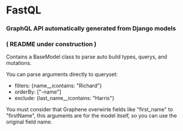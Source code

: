 # FastQL
### GraphQL API automatically generated from Django models
### ( README under construction )

Contains a BaseModel class to parse auto build types, querys, and mutations.

You can parse arguments directly to queryset:

  - filters: {name__icontains: "Richard"}
  - orderBy: ["-name"]
  - exclude: {last_name__icontains: "Harris"}

  You must consider that Graphene overwirte fields like "first_name" to "firstName", this arguments are for the model itself, so you can use the original field name.
